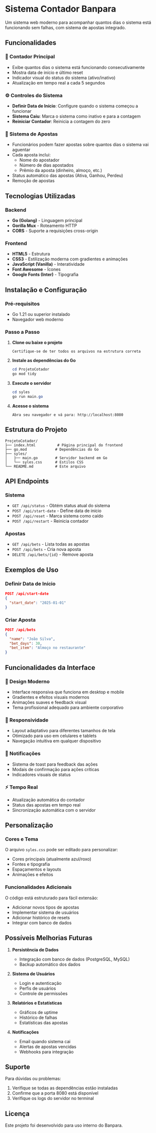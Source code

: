 # Sistema Contador Banpara

Um sistema web moderno para acompanhar quantos dias o sistema está funcionando sem falhas, com sistema de apostas integrado.

## Funcionalidades

### 🔢 Contador Principal
- Exibe quantos dias o sistema está funcionando consecutivamente
- Mostra data de início e último reset
- Indicador visual do status do sistema (ativo/inativo)
- Atualização em tempo real a cada 5 segundos

### ⚙️ Controles do Sistema
- **Definir Data de Início**: Configure quando o sistema começou a funcionar
- **Sistema Caiu**: Marca o sistema como inativo e para a contagem
- **Reiniciar Contador**: Reinicia a contagem do zero

### 🎲 Sistema de Apostas
- Funcionários podem fazer apostas sobre quantos dias o sistema vai aguentar
- Cada aposta inclui:
  - Nome do apostador
  - Número de dias apostados
  - Prêmio da aposta (dinheiro, almoço, etc.)
- Status automático das apostas (Ativa, Ganhou, Perdeu)
- Remoção de apostas

## Tecnologias Utilizadas

### Backend
- **Go (Golang)** - Linguagem principal
- **Gorilla Mux** - Roteamento HTTP
- **CORS** - Suporte a requisições cross-origin

### Frontend
- **HTML5** - Estrutura
- **CSS3** - Estilização moderna com gradientes e animações
- **JavaScript (Vanilla)** - Interatividade
- **Font Awesome** - Ícones
- **Google Fonts (Inter)** - Tipografia

## Instalação e Configuração

### Pré-requisitos
- Go 1.21 ou superior instalado
- Navegador web moderno

### Passo a Passo

1. **Clone ou baixe o projeto**
   ```
   Certifique-se de ter todos os arquivos na estrutura correta
   ```

2. **Instale as dependências do Go**
   ```powershell
   cd ProjetoCotador
   go mod tidy
   ```

3. **Execute o servidor**
   ```powershell
   cd syles
   go run main.go
   ```

4. **Acesse o sistema**
   ```
   Abra seu navegador e vá para: http://localhost:8080
   ```

## Estrutura do Projeto

```
ProjetoCotador/
├── index.html          # Página principal do frontend
├── go.mod             # Dependências do Go
├── syles/
│   ├── main.go        # Servidor backend em Go
│   └── syles.css      # Estilos CSS
└── README.md          # Este arquivo
```

## API Endpoints

### Sistema
- `GET /api/status` - Obtém status atual do sistema
- `POST /api/start-date` - Define data de início
- `POST /api/reset` - Marca sistema como caído
- `POST /api/restart` - Reinicia contador

### Apostas
- `GET /api/bets` - Lista todas as apostas
- `POST /api/bets` - Cria nova aposta
- `DELETE /api/bets/{id}` - Remove aposta

## Exemplos de Uso

### Definir Data de Início
```json
POST /api/start-date
{
  "start_date": "2025-01-01"
}
```

### Criar Aposta
```json
POST /api/bets
{
  "name": "João Silva",
  "bet_days": 30,
  "bet_item": "Almoço no restaurante"
}
```

## Funcionalidades da Interface

### 🎨 Design Moderno
- Interface responsiva que funciona em desktop e mobile
- Gradientes e efeitos visuais modernos
- Animações suaves e feedback visual
- Tema profissional adequado para ambiente corporativo

### 📱 Responsividade
- Layout adaptativo para diferentes tamanhos de tela
- Otimizado para uso em celulares e tablets
- Navegação intuitiva em qualquer dispositivo

### 🔔 Notificações
- Sistema de toast para feedback das ações
- Modais de confirmação para ações críticas
- Indicadores visuais de status

### ⚡ Tempo Real
- Atualização automática do contador
- Status das apostas em tempo real
- Sincronização automática com o servidor

## Personalização

### Cores e Tema
O arquivo `syles.css` pode ser editado para personalizar:
- Cores principais (atualmente azul/roxo)
- Fontes e tipografia
- Espaçamentos e layouts
- Animações e efeitos

### Funcionalidades Adicionais
O código está estruturado para fácil extensão:
- Adicionar novos tipos de apostas
- Implementar sistema de usuários
- Adicionar histórico de resets
- Integrar com banco de dados

## Possíveis Melhorias Futuras

1. **Persistência de Dados**
   - Integração com banco de dados (PostgreSQL, MySQL)
   - Backup automático dos dados

2. **Sistema de Usuários**
   - Login e autenticação
   - Perfis de usuários
   - Controle de permissões

3. **Relatórios e Estatísticas**
   - Gráficos de uptime
   - Histórico de falhas
   - Estatísticas das apostas

4. **Notificações**
   - Email quando sistema cai
   - Alertas de apostas vencidas
   - Webhooks para integração

## Suporte

Para dúvidas ou problemas:
1. Verifique se todas as dependências estão instaladas
2. Confirme que a porta 8080 está disponível
3. Verifique os logs do servidor no terminal

## Licença

Este projeto foi desenvolvido para uso interno do Banpara.
